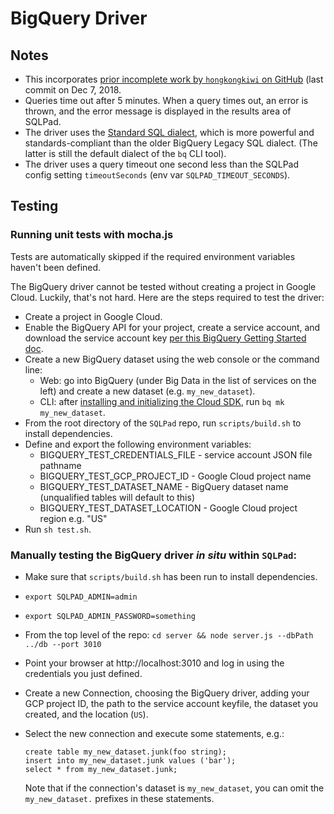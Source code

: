 # BigQuery Driver

## Notes

- This incorporates [prior incomplete work by `hongkongkiwi` on GitHub](https://github.com/hongkongkiwi/sqlpad/commit/d731b24b6c1e7a2ccc18e8528263e830bca17660) (last commit on Dec 7, 2018.
- Queries time out after 5 minutes. When a query times out, an error is thrown, and the error message is displayed in the results area of SQLPad.
- The driver uses the [Standard SQL dialect](https://cloud.google.com/bigquery/docs/reference/standard-sql/enabling-standard-sql), which is more powerful and standards-compliant than the older BigQuery Legacy SQL dialect. (The latter is still the default dialect of the `bq` CLI tool).
- The driver uses a query timeout one second less than the SQLPad config setting `timeoutSeconds` (env var `SQLPAD_TIMEOUT_SECONDS`).

## Testing

### Running unit tests with mocha.js

Tests are automatically skipped if the required environment variables haven't been defined.

The BigQuery driver cannot be tested without creating a project in Google Cloud. Luckily, that's not hard. Here are the steps required to test the driver:

- Create a project in Google Cloud.
- Enable the BigQuery API for your project, create a service account, and download the service account key [per this BigQuery Getting Started doc](https://cloud.google.com/bigquery/docs/quickstarts/quickstart-client-libraries).
- Create a new BigQuery dataset using the web console or the command line:
    - Web: go into BigQuery (under Big Data in the list of services on the left) and create a new dataset (e.g. `my_new_dataset`).
    - CLI: after [installing and initializing the Cloud SDK](https://cloud.google.com/bigquery/docs/quickstarts/quickstart-command-line), run `bq mk my_new_dataset`.
- From the root directory of the `SQLPad` repo, run `scripts/build.sh` to install dependencies.
- Define and export the following environment variables:
    - BIGQUERY_TEST_CREDENTIALS_FILE - service account JSON file pathname
    - BIGQUERY_TEST_GCP_PROJECT_ID - Google Cloud project name
    - BIGQUERY_TEST_DATASET_NAME - BigQuery dataset name (unqualified tables will default to this)
    - BIGQUERY_TEST_DATASET_LOCATION - Google Cloud project region e.g. "US"
- Run `sh test.sh`.

### Manually testing the BigQuery driver _in situ_ within `SQLPad`:

- Make sure that `scripts/build.sh` has been run to install dependencies.
- `export SQLPAD_ADMIN=admin`
- `export SQLPAD_ADMIN_PASSWORD=something`
- From the top level of the repo: `cd server && node server.js --dbPath ../db --port 3010`
- Point your browser at http://localhost:3010 and log in using the credentials you just defined.
- Create a new Connection, choosing the BigQuery driver, adding your GCP project ID, the path to the service account keyfile, the dataset you created, and the location (`US`).
- Select the new connection and execute some statements, e.g.:
    ```
    create table my_new_dataset.junk(foo string);
    insert into my_new_dataset.junk values ('bar');
    select * from my_new_dataset.junk;
    ```

    Note that if the connection's dataset is `my_new_dataset`, you can omit the `my_new_dataset.` prefixes in these statements.
